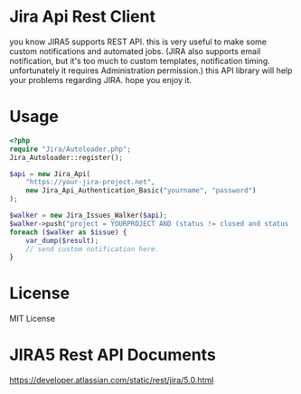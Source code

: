 # Jira Api Rest Client

you know JIRA5 supports REST API. this is very useful to make some custom notifications and automated jobs.
(JIRA also supports email notification, but it's too much to custom templates, notification timing. unfortunately it requires Administration permission.)
this API library will help your problems regarding JIRA. hope you enjoy it.

# Usage

````php
<?php
require "Jira/Autoloader.php";
Jira_Autoloader::register();

$api = new Jira_Api(
    "https://your-jira-project.net",
    new Jira_Api_Authentication_Basic("yourname", "password")
);

$walker = new Jira_Issues_Walker($api);
$walker->push("project = YOURPROJECT AND (status != closed and status != resolved) ORDER BY priority DESC");
foreach ($walker as $issue) {
    var_dump($result);
    // send custom notification here.
}
````

# License

MIT License

# JIRA5 Rest API Documents

https://developer.atlassian.com/static/rest/jira/5.0.html
